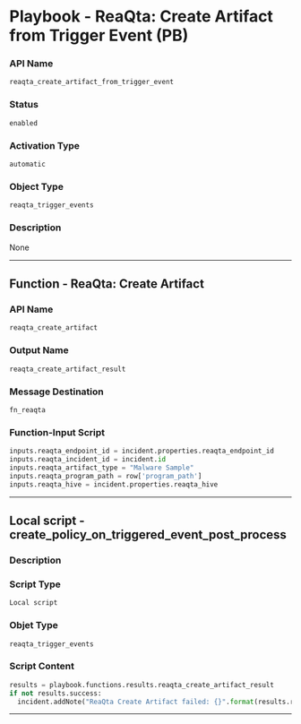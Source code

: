 <!--
    DO NOT MANUALLY EDIT THIS FILE
    THIS FILE IS AUTOMATICALLY GENERATED WITH resilient-sdk codegen
    Generated with resilient-sdk v49.0.4423
-->

# Playbook - ReaQta: Create Artifact from Trigger Event (PB)

### API Name
`reaqta_create_artifact_from_trigger_event`

### Status
`enabled`

### Activation Type
`automatic`

### Object Type
`reaqta_trigger_events`

### Description
None


---
## Function - ReaQta: Create Artifact

### API Name
`reaqta_create_artifact`

### Output Name
`reaqta_create_artifact_result`

### Message Destination
`fn_reaqta`

### Function-Input Script
```python
inputs.reaqta_endpoint_id = incident.properties.reaqta_endpoint_id
inputs.reaqta_incident_id = incident.id
inputs.reaqta_artifact_type = "Malware Sample"
inputs.reaqta_program_path = row['program_path']
inputs.reaqta_hive = incident.properties.reaqta_hive
```

---

## Local script - create_policy_on_triggered_event_post_process

### Description


### Script Type
`Local script`

### Objet Type
`reaqta_trigger_events`

### Script Content
```python
results = playbook.functions.results.reaqta_create_artifact_result
if not results.success:
  incident.addNote("ReaQta Create Artifact failed: {}".format(results.reason))
```

---
